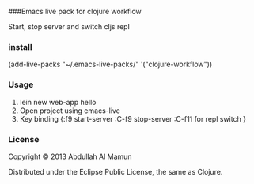 ###Emacs live pack for clojure workflow

Start, stop server and switch cljs repl 

### install

(add-live-packs "~/.emacs-live-packs/" '("clojure-workflow"))


### Usage

1. lein new web-app hello
2. Open project using emacs-live
3. Key binding {:f9 start-server :C-f9 stop-server :C-f11 for repl switch }


### License


Copyright © 2013 Abdullah Al Mamun

Distributed under the Eclipse Public License, the same as Clojure.
